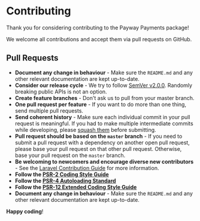 # Contributing

Thank you for considering contributing to the Payway Payments package!

We welcome all contributions and accept them via pull requests on GitHub.

## Pull Requests

- **Document any change in behaviour** - Make sure the `README.md` and any other relevant documentation are kept
  up-to-date.
- **Consider our release cycle** - We try to follow [SemVer v2.0.0](http://semver.org/). Randomly breaking public APIs
  is not an option.
- **Create feature branches** - Don't ask us to pull from your master branch.
- **One pull request per feature** - If you want to do more than one thing, send multiple pull requests.
- **Send coherent history** - Make sure each individual commit in your pull request is meaningful. If you had to make
  multiple intermediate commits while developing,
  please [squash them](http://www.git-scm.com/book/en/v2/Git-Tools-Rewriting-History#Changing-Multiple-Commit-Messages)
  before submitting.
- **Pull request should be based on the `master` branch** - If you need to submit a pull request with a dependency on
  another open pull request, please base your pull request on that other pull request. Otherwise, base your pull request
  on the `master` branch.
- **Be welcoming to newcomers and encourage diverse new contributors** - See
  the [Laravel Contribution Guide](https://laravel.com/docs/5.5/contributions#coding-style) for more information.
- **Follow the [PSR-2 Coding Style Guide](http://www.php-fig.org/psr/psr-2/)**
- **Follow the [PSR-4 Autoloading Standard](http://www.php-fig.org/psr/psr-4/)**
- **Follow the [PSR-12 Extended Coding Style Guide](https://www.php-fig.org/psr/psr-12/)**
- **Document any change in behaviour** - Make sure the `README.md` and any other relevant documentation are kept
  up-to-date.

**Happy coding**!
